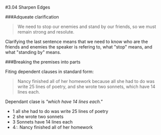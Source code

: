 #3.04 Sharpen Edges

###Adqueate clarification

> We need to stop our enemies and stand by our friends, so we must remain strong and resolute.

Clarifying the last sentence means that we need to know who are the friends and enemies the speaker is refering to, what "stop" means, and what "standing by" means.

###Breaking the premises into parts

Fiting dependent clauses in standard form:

> Nancy finished all of her homework because all she had to do was write 25 lines of poetry, and she wrote two sonnets, which have 14 lines each.

Dependant clase is *"which have 14 lines each."*

- 1 all she had to do was write 25 lines of poetry
- 2 she wrote two sonnets
- 3 Sonnets have 14 lines each
- 4∴ Nancy finished all of her homework
